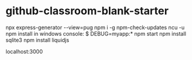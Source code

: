 # github-classroom-blank-starter



npx express-generator --view=pug
npm i -g npm-check-updates
ncu -u
npm install
in windows console: $ DEBUG=myapp:* npm start
npm install sqlite3
npm install liquidjs

localhost:3000










